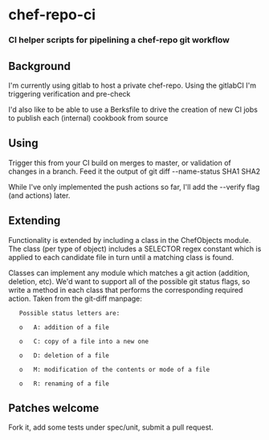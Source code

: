 # chef-repo-ci
### CI helper scripts for pipelining a chef-repo git workflow

## Background

I'm currently using gitlab to host a private chef-repo. Using the gitlabCI
I'm triggering verification and pre-check

I'd also like to be able to use a Berksfile to drive the creation of 
new CI jobs to publish each (internal) cookbook from source

## Using

Trigger this from your CI build on merges to master, or validation of changes in a branch. Feed
it the output of git diff --name-status SHA1 SHA2

While I've only implemented the push actions so far, I'll add the --verify flag (and actions)
later.

## Extending

Functionality is extended by including a class in the ChefObjects module. The class (per type
of object) includes a SELECTOR regex constant which is applied to each candidate file in turn
until a matching class is found.

Classes can implement any module which matches a git action (addition, deletion, etc). We'd want 
to support all of the possible git status flags, so write a method in each class that performs
the corresponding required action. Taken from the git-diff manpage:

       Possible status letters are:

       o   A: addition of a file

       o   C: copy of a file into a new one

       o   D: deletion of a file

       o   M: modification of the contents or mode of a file

       o   R: renaming of a file

## Patches welcome

Fork it, add some tests under spec/unit, submit a pull request.